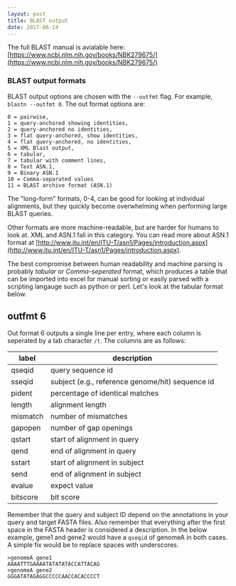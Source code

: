 ```yaml
---
layout: post
title: BLAST output
date: 2017-06-14
---
```



The full BLAST manual is avialable here: [https://www.ncbi.nlm.nih.gov/books/NBK279675/](https://www.ncbi.nlm.nih.gov/books/NBK279675/)

### BLAST output formats

BLAST output options are chosen with the `--outfmt` flag.  For example, `blastn --outfmt 0`.
The out format options are:

```
0 = pairwise,
1 = query-anchored showing identities,
2 = query-anchored no identities,
3 = flat query-anchored, show identities,
4 = flat query-anchored, no identities,
5 = XML Blast output,
6 = tabular,
7 = tabular with comment lines,
8 = Text ASN.1,
9 = Binary ASN.1
10 = Comma-separated values
11 = BLAST archive format (ASN.1)
```

The "long-form" formats, 0-4, can be good for looking at individual alignments, but they quickly become overwhelming when performing large BLAST queries.  

Other formats are more machine-readable, but are harder for humans to look at.  XML and ASN.1 fall in this category.  You can read more about ASN.1 format at [http://www.itu.int/en/ITU-T/asn1/Pages/introduction.aspx](http://www.itu.int/en/ITU-T/asn1/Pages/introduction.aspx).

The best compromise between human readability and machine parsing is probably *tabular* or *Comma-seperated* format, which produces a table that can be imported into excel for manual sorting or easily parsed with a scripting langauge such as python or perl.  Let's look at the tabular format below.



## outfmt 6

Out format 6 outputs a single line per entry, where each column is seperated by a tab character `/t`.  The columns are as follows: 

| label   | description               |
|----------|----------------------------------------------|
| qseqid   | query sequence id               |
| sseqid   | subject (e.g., reference genome/hit) sequence id |
| pident   | percentage of identical matches              |
| length   | alignment length                             |
| mismatch | number of mismatches                         |
| gapopen  | number of gap openings                       |
| qstart   | start of alignment in query                  |
| qend     | end of alignment in query                    |
| sstart   | start of alignment in subject                |
| send     | end of alignment in subject                  |
| evalue   | expect value                                 |
| bitscore | bit score                                    |

Remember that the query and subject ID depend on the annotations in your query and target FASTA files.  Also remember that everything after the first space in the FASTA header is considered a description.  In the below example, gene1 and gene2 would have a `qseqid` of genomeA in both cases.  A simple fix would be to replace spaces with underscores.

```
>genomeA gene1
AAAATTTGAAAATATATATACCATTACAG
>genomeA gene2
GGGATATAGAGGCCCCCAACCACACCCCT
```


